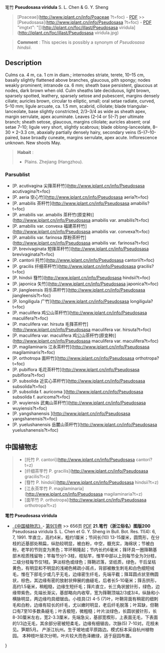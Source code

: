 笔竹 **Pseudosasa viridula** S. L. Chen & G. Y. Sheng

> [Poaceae](http://www.iplant.cn/info/Poaceae ?t=foc) - [PDF](http://iplant.cn/foc/pdf/Poaceae.pdf) >> [Pseudosasa](http://www.iplant.cn/info/Pseudosasa ?t=foc) - [PDF](http://www.iplant.cn/foc/pdf/Pseudosasa.pdf)
  "imgtxt": "[](http://iplant.cn/foc/illast/Pseudosasa viridula](http://iplant.cn/foc/illast/Pseudosasa viridula.jpg)

> **Comment** : 
> This species is possibly a synonym of *Pseudosasa hindsii*.

## Description

Culms ca. 4 m, ca. 1 cm in diam.; internodes striate, terete, 10–15 cm, basally slightly flattened above branches, glaucous, pith spongy; nodes weakly prominent; intranode ca. 6 mm; sheath base persistent, glaucous at nodes, dark brown when old. Culm sheaths late deciduous, light brown, sparsely spotted, leathery, sparsely setose and pubescent, margins densely ciliate; auricles brown, circular to elliptic, small; oral setae radiate, curved, 5–10 mm; ligule arcuate, ca. 1.5 mm, scabrid, ciliolate; blade triangular-lanceolate, base slightly constricted, 2/3–3/4 as wide as sheath apex, margin serrulate, apex acuminate. Leaves (2–)4 or 5(–7) per ultimate branch; sheath setose, glaucous, margins ciliolate; auricles absent; oral setae 7–10; ligule very short, slightly scabrous; blade oblong-lanceolate, 8–30 × 2–3.3 cm, abaxially partially densely hairy, secondary veins (5–)7–10-paired, base broadly cuneate, margins serrulate, apex acute. Inflorescence unknown. New shoots May.

> **Habait** : 
>* Plains. Zhejiang (Hangzhou).

### Parsublist

* [P.  acutivagina  尖箨茶秆竹](http://www.iplant.cn/info/Pseudosasa acutivagina?t=foc)
* [P.  aeria  空心竹](http://www.iplant.cn/info/Pseudosasa aeria?t=foc)
* [P.  amabilis  茶秆竹](http://www.iplant.cn/info/Pseudosasa amabilis?t=foc)
* [P.  amabilis var. amabilis  茶秆竹(原变种)](http://www.iplant.cn/info/Pseudosasa amabilis var. amabilis?t=foc)
* [P.  amabilis var. convexa  福建茶秆竹](http://www.iplant.cn/info/Pseudosasa amabilis var. convexa?t=foc)
* [P.  amabilis var. farinosa  厚粉茶秆竹](http://www.iplant.cn/info/Pseudosasa amabilis var. farinosa?t=foc)
* [P.  brevivaginata  短箨茶秆竹](http://www.iplant.cn/info/Pseudosasa brevivaginata?t=foc)
* [P.  cantorii  托竹](http://www.iplant.cn/info/Pseudosasa cantorii?t=foc)
* [P.  gracilis  纤细茶秆竹](http://www.iplant.cn/info/Pseudosasa gracilis?t=foc)
* [P.  hindsii  篲竹](http://www.iplant.cn/info/Pseudosasa hindsii?t=foc)
* [P.  japonica  矢竹](http://www.iplant.cn/info/Pseudosasa japonica?t=foc)
* [P.  jiangleensis  将乐茶秆竹](http://www.iplant.cn/info/Pseudosasa jiangleensis?t=foc)
* [P.  longiligula  广竹](http://www.iplant.cn/info/Pseudosasa longiligula?t=foc)
* [P.  maculifera  鸡公山茶秆竹](http://www.iplant.cn/info/Pseudosasa maculifera?t=foc)
* [P.  maculifera var. hirsuta  毛箨茶秆竹](http://www.iplant.cn/info/Pseudosasa maculifera var. hirsuta?t=foc)
* [P.  maculifera var. maculifera  鸡公山茶秆竹(原变种)](http://www.iplant.cn/info/Pseudosasa maculifera var. maculifera?t=foc)
* [P.  magilaminaris  江永茶秆竹](http://www.iplant.cn/info/Pseudosasa magilaminaris?t=foc)
* [P.  orthotropa  面秆竹](http://www.iplant.cn/info/Pseudosasa orthotropa?t=foc)
* [P.  pubiflora  毛花茶秆竹](http://www.iplant.cn/info/Pseudosasa pubiflora?t=foc)
* [P.  subsolida  近实心茶秆竹](http://www.iplant.cn/info/Pseudosasa subsolida?t=foc)
* [P.  subsolida f. auricoma  ](http://www.iplant.cn/info/Pseudosasa subsolida f. auricoma?t=foc)
* [P.  wuyiensis  武夷山茶秆竹](http://www.iplant.cn/info/Pseudosasa wuyiensis?t=foc)
* [P.  yangshanensis  ](http://www.iplant.cn/info/Pseudosasa yangshanensis?t=foc)
* [P.  yuelushanensis  岳麓山茶秆竹](http://www.iplant.cn/info/Pseudosasa yuelushanensis?t=foc)

## 中国植物志

> * [托竹  P.  cantori](http://www.iplant.cn/info/Pseudosasa cantori?t=z)
> * [纤细茶竿竹  P.  gracilis](http://www.iplant.cn/info/Pseudosasa gracilis?t=z)
> * [篲竹  P.  hindsii](http://www.iplant.cn/info/Pseudosasa hindsii?t=z)
> * [江永茶竿竹  P.  magilaminaria](http://www.iplant.cn/info/Pseudosasa magilaminaria?t=z)
> * [面竿竹  P.  orthotropa](http://www.iplant.cn/info/Pseudosasa orthotropa?t=z)

**笔竹 Pseudosasa viridula**

* [《中国植物志》](http://www.iplant.cn/frps)- [第9(1)卷](http://www.iplant.cn/frps/vol/9(1)) >> 656页 [PDF](http://www.iplant.cn/frps/pdf/9(1)/656.pdf)
**21.笔竹（浙江俗名）图版200**
Pseudosasa viridula S. L. Chen et G. Y. Sheng in Bull. Bot. Res. 11(4): 6, 7, 1991.
竿直立，高约4米，粗约1厘米；节间长(10) 13-15厘米，圆筒形，在分枝的近基部处稍扁，纵肋较明显，被白粉，中空，髓充实，海绵状；节被白粉，老竿的节则变为黑色；竿环稍隆起；节内长约6毫米；箨环具一圈箨鞘基部木栓质残留物；竿每节分1-3枝，枝贴竿，惟竿中部以上则每节全为3分枝，二级分枝每节仅1枝。笋淡棕色或绿色；箨鞘迟落，坚纸质，绿色，干后呈枯黄色，有明显和不明显的浅褐色稀疏小斑点，背部被散生刺毛和白色细短绒毛，惟在下部毛少或几乎无毛，边缘密生纤毛，先端平截；箨耳圆点状至椭圆状，棕色，其边缘有密的放射状伸展的曲繸毛，后者长5-10毫米；箨舌拱形，高约1.5毫米，稍粗糙，边缘生短纤毛；箨片直立，长三角状披针形，绿色，边缘带紫色，先端长渐尖，基部略向内收窄，宽为箨鞘顶端2/3或3/4，纵脉和小横脉明显，两边缘均具细锯齿。小枝具(2) 4-5 (7)叶，叶鞘背面有稍密的细刺毛和白粉，边缘有较长的纤毛，尤以嫩时明显，老后纤毛脱落；叶耳缺，但鞘口有7至10多数条繸毛；叶舌极短，微粗糙；叶片淡绿色，长圆状披针形，长8-30厘米左右，宽2-3.3厘米，先端急尖，基部宽楔形，上表面无毛，下表面的1/3边无毛，其余部分密被短柔毛，边缘有细锯齿，次脉(5) 7-10对。花枝未见。笋期5月。
产浙江杭州。生于坡地或平原路边。模式标本采自杭州植物园。
本种枝叶层次分明，叶片较大而色泽嫩绿，适于庭园布置。

}